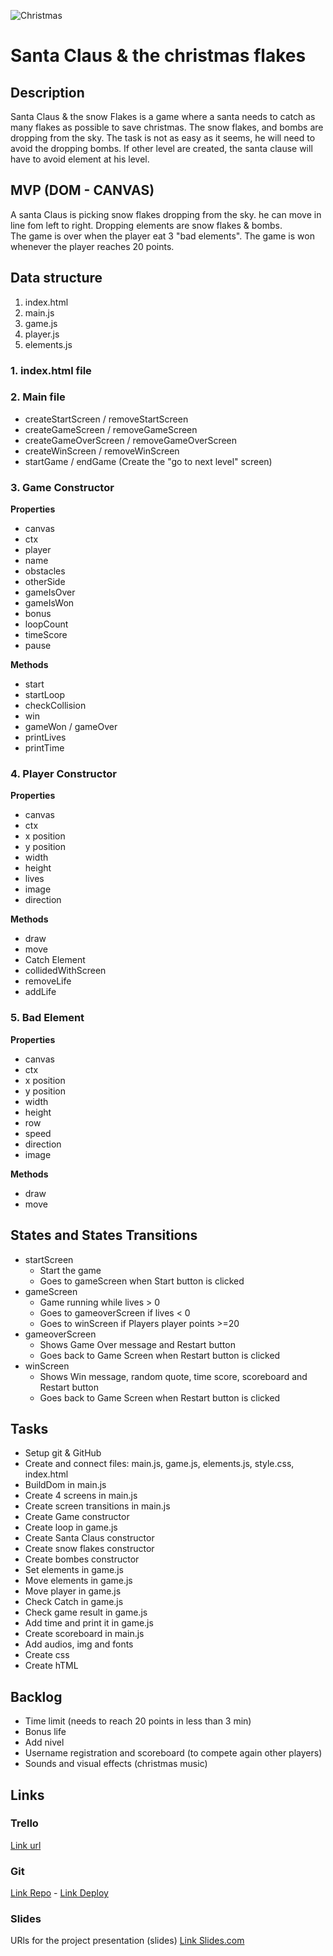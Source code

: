 ![Christmas](https://c8.alamy.com/compfr/dnm0cx/retro-8-bit-style-jeu-video-arcade-pixel-art-noel-le-pere-noel-en-traineau-avec-merry-xmas-message-dnm0cx.jpg)

# Santa Claus & the christmas flakes

## Description
Santa Claus & the snow Flakes is a game where a santa needs to catch as many flakes as possible to save christmas. 
The snow flakes, and bombs are dropping from the sky. 
The task is not as easy as it seems, he will need to avoid the dropping bombs. 
If other level are created, the santa clause will have to avoid element at his level. 



## MVP (DOM - CANVAS)
A santa Claus is picking snow flakes dropping from the sky. he can move in line fom left to right. 
Dropping elements are snow flakes & bombs.  
The game is over when the player eat 3 "bad elements". 
The game is won whenever the player reaches 20 points.


## Data structure
1. index.html
2. main.js
3. game.js
4. player.js
5. elements.js

### 1. index.html file

### 2. Main file

- createStartScreen / removeStartScreen
- createGameScreen / removeGameScreen
- createGameOverScreen / removeGameOverScreen 
- createWinScreen / removeWinScreen
- startGame / endGame
(Create the "go to next level" screen)

### 3. Game Constructor

**Properties**
- canvas
- ctx
- player
- name
- obstacles
- otherSide
- gameIsOver
- gameIsWon
- bonus
- loopCount
- timeScore
- pause

**Methods**
- start
- startLoop
- checkCollision
- win
- gameWon / gameOver
- printLives
- printTime

### 4. Player Constructor

**Properties**
- canvas
- ctx
- x position
- y position
- width
- height
- lives
- image
- direction

**Methods**
- draw
- move
- Catch Element
- collidedWithScreen
- removeLife
- addLife

### 5. Bad Element

**Properties**
- canvas
- ctx
- x position
- y position
- width
- height
- row
- speed
- direction
- image

**Methods**
- draw
- move


## States and States Transitions
- startScreen
  - Start the game
  - Goes to gameScreen when Start button is clicked
- gameScreen
  - Game running while lives > 0
  - Goes to gameoverScreen if lives < 0 
  - Goes to winScreen if Players player points >=20
- gameoverScreen
  - Shows Game Over message and Restart button
  - Goes back to Game Screen when Restart button is clicked
- winScreen
  - Shows Win message, random quote, time score, scoreboard and Restart button
  - Goes back to Game Screen when Restart button is clicked


## Tasks
- Setup git & GitHub
- Create and connect files: main.js, game.js, elements.js, style.css, index.html
- BuildDom in main.js
- Create 4 screens in main.js
- Create screen transitions in main.js
- Create Game constructor
- Create loop in game.js
- Create Santa Claus constructor
- Create snow flakes constructor
- Create bombes constructor
- Set elements in game.js 
- Move elements in game.js
- Move player in game.js
- Check Catch  in game.js
- Check game result in game.js
- Add time and print it in game.js
- Create scoreboard in main.js
- Add audios, img and fonts
- Create css 
- Create hTML


## Backlog
- Time limit (needs to reach 20 points in less than 3 min)
- Bonus life 
- Add nivel
- Username registration and scoreboard (to compete again other players)
- Sounds and visual effects (christmas music)


## Links

### Trello
[Link url](https://miro.com/app/board/o9J_kgxH-zE=/)


### Git
[Link Repo](https://github.com/Luciemzt/jeu2noel) -
[Link Deploy]()

### Slides
URls for the project presentation (slides)
[Link Slides.com](https://slides.com/luciepani/jeu2noel/fullscreen)